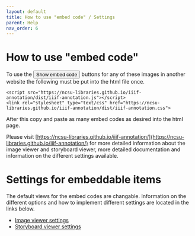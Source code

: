 ```yaml
---
layout: default
title: How to use "embed code" / Settings
parent: Help
nav_order: 6
---
```


# How to use "embed code"
To use the <button id="0001-1_button" class="listbutton" style="display: inline-block">Show embed code</button> buttons for any of these images in another website the following must be put into the html file once.
```
<script src="https://ncsu-libraries.github.io/iiif-annotation/dist/iiif-annotation.js"></script>
<link rel="stylesheet" type="text/css" href="https://ncsu-libraries.github.io/iiif-annotation/dist/iiif-annotation.css">
```

After this copy and paste as many embed codes as desired into the html page.

Please visit [https://ncsu-libraries.github.io/iiif-annotation/](https://ncsu-libraries.github.io/iiif-annotation/) for more detailed information about the image viewer and storyboard viewer, more detailed documentation and information on the different settings available.

# Settings for embeddable items
The default views for the embed codes are changable. Information on the different options and how to implement different settings are located in the links below.

* [Image viewer settings](https://ncsu-libraries.github.io/iiif-annotation/imageviewer/)
* [Storyboard viewer settings](https://ncsu-libraries.github.io/iiif-annotation/storyboard/)